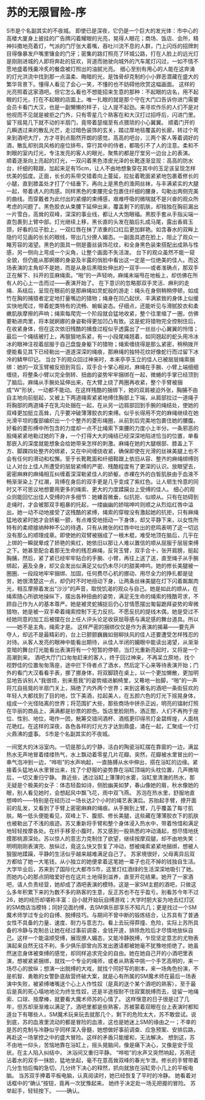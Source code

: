 # 苏的无限冒险-序

S市是个名副其实的不夜城。
即使已是深夜，它仍是一个巨大的发光体：市中心的高楼大厦身上披挂的广告牌闪着耀眼的光亮，晃得人眼花；商场、饭店、会所，精神抖擞地亮着灯，气派的门厅张大着嘴，吞吐川流不息的人群，门上闪烁的招牌刺目得像暴发户嘴里镶金的门牙；密集的路灯照亮了环城公路，打在人脸上的远光灯是刚刚进城的人即将奔赴的狂欢，背道而驰驶向城外的汽车尾灯闪过，一如不情不愿地盛着残羹冷炙的餐盘被灯照出的油腻光亮。
细心至别有用心的人能在这奔涌的灯光洪流中找到那一点温柔、晦暗的光，是蚀骨却克制的小小罪恶潜藏在盛大的繁华背景下。懂得人看见了会心一笑，不懂的也不妨碍他欣赏这幅画面。
这样的光亮照着这家酒吧。但它怎么看也不想能招来生意的那种：不起眼的店名，用不起眼的灯光，打在不起眼的店面上。唯一扎眼的就是那个守在大门口告诉你进门需要会员卡看门大汉，也是一副懒懒的样子，让人提不起劲。来寻欢作乐的人们不是对他视而不见就是被拒之门外，只有零星几个熟客在和大汉打过招呼后，闪进门里。留下摇晃几下就不动的半扇门，竟带着瑟缩至有点猥琐的小心翼翼。
顺着门开的几瞬透过来的散乱光芒，走过暗色装饰的玄关，踏过厚地毯覆盖的长廊，转过个弯来到酒吧大厅，方才寻到点豁然开朗的感觉。高高的吧台，三两个客人等着调好的酒，散乱却别具风格的座位排布，穿行其中的侍者，都吸引不了人的注意。柔和不刺眼的室内灯光，专注发亮的客人的眼光，聚焦的都是厅堂另一边台上的表演。
顺着逐渐向上亮起的灯光，一双闪着黑色漆皮光泽的长靴逐渐显现：高高的防水台，纤细的鞋跟，加起来足有15cm，让人不由地想象穿在其中的玉足该呈现怎样优美的弧度。正面，长长的系带交错着向上蔓延，拉扯着靴面紧紧地包裹着修长的小腿，直到膝盖处才打了个结垂下。再向上是黑色的渔网丝袜，与丰满紧实的大腿一起，带着诱人的肉感。同样黑色的束腰完全包裹住纤细的腰身，勾勒出两侧完美的曲线。而穿戴者为此付出的紧绷的束缚感，艰难呼吸的微喘就不是兴奋的观众所考虑的问题了。黑色胶衣从束腰下延伸出来，覆盖剩下的肌肤，却独独在胸前漏出一片雪白，高耸的双峰，深深的事业线，都让人大饱眼福。黑胶手套从手指尖端一直包裹到上臂中部。灯光继续上移，黑长直的头发在脑后扎成马尾，露出香肩玉颈，好看的瓜子脸上，一双红唇在抹了浓重的口红后更加鲜艳。如含春水的双眸上隐约可见画的长长的眼线，带出几分撩人媚态。一副面具遮在脸上，阻止了观众一睹芳容的渴望。黑色的面具一侧是蕾丝装饰花纹，和全身黑色装束搭配出成熟与性感，另一侧向上弯成一个尖角，让整个画面不失活泼。
台下的观众虽然不能一窥全貌，但仍能从那婀娜的身姿及半露的俏脸中看出这一定是一位绝美的佳人。而这场表演的主角却不是她，而是从身后黑暗处伸出的一双手——或者准确点，那双手正在解下、抖开的亚麻绳索。“啪”的一声轻响，麻绳末端甩在地板上，却仿佛在所有人的心上一击而过——表演开始了。
在下意识的忽略那双手灵活、麻利的走绳、系结后，呈现在眼前的是那麻绳如灵蛇般的游走：绳头在身侧稍稍停顿，如成竹在胸的捕猎者定定地打量嘴边的猎物；绳身在凹凸起伏、丰满紧致的身体上似缓实快地爬过，带着蛇类特有的流畅、蜿蜒姿态。仔细点，还能听见与滑腻胶衣和柔嫩肌肤摩擦的声响；绳索每爬完一个阶段就会猛地收紧，整个往里缩了一圈，仿佛要勒进肉里，将本就婀娜的身姿勒得更加凹凸有致。这是蛇将猎物完全控制住后，在收紧身体，但在这次依旧残酷的捕食过程似乎透露出了一丝丝小心翼翼的怜惜；最后一个绳结被打上，再狠狠地系紧，有一小段尾绳翘着，如同翘起的蛇头用冷冰冰的眼神注视着屈服于自己盘旋身躯下的猎物；绳索缠绕得是那么紧密，稍稍拨开便能看见其下已经勒出一道道深深的绳痕，那麻绳的独特花纹好像蛇行而过留下冰冷的鳞甲印记。
当台下的观众回过神来时，本来亭亭玉立的佳人已被层层绳索捆绑：她的一双玉臂被反扭到背后，双手合十掌心相对。麻绳在手腕、小臂上端细细缠绕，将整条小臂以完全倒转、扭曲的姿势牢牢捆绑在一起，微蜷的手掌已经顶到了脑后。麻绳从手腕处延伸出来，在大臂上绕了两圈再收紧，整个手臂被捆成“W”形状，一动都不能动。在这样残酷的捆绑下，她的双肩被迫外张，胸脯不由自主地向前挺起，又被上下两道绳索紧紧地缚住胸部上下端，从肩部拉过一道绳子将胸部的两道绳子在乳沟处捆在一起，在从另一边肩部回到手腕的绳结处，使她的双峰更加挺立高耸，几乎要冲破薄薄胶衣的束缚。似乎长得用不完的麻绳继续在她光滑平坦的腹部编织出一个个整齐的菱形绳圈，从前到后完美地包裹住她的腰腹。好看的菱形缚中所包含的力度却一点不比绳索下束腰的力度小上半分。一条邪恶的股绳紧紧地勒过她的下身，一个打得大大的绳结已经深深地陷进恰当的位置，单看那嵌入的深度就能想象会给她带来怎样的刺激。麻绳在她的大腿根部、膝盖上下方、脚踝四处整齐的绑紧，又在中间缠绕收紧，确保即使在光滑的丝袜美腿上也不会有任何的滑动和松懈。至于长靴靴面和纤细鞋跟上依旧从容、整齐的麻绳绑缚则让人对台上佳人所遭受的层层紧缚的严密、残酷程度有了更深的认识。放眼望去，密密麻麻的麻绳相互纠缠着深深勒紧佳人的娇躯，赤裸在外的白皙肌肤由于血液不畅渐渐染上了红潮，背缚在身后的双手更是几乎变成了紫红色。让人顿生怜意的同时又不可思议地想要用更多的绳索、更大的力度蹂躏台上受缚的佳人。
细心的观众则能回忆出佳人受缚的许多细节：她螓首微垂，似抗拒、似顺从。只有在妨碍到走绳时，才会被那双手粗暴的托起，一缕幽幽的娇喘呻吟则顺之从烈焰红唇中溢出。她一动不动地接受了这残酷的紧缚，绳索的穿梭没有激起她的抗拒，只有麻绳猛地收紧时她才会娇躯一颤，有点难受地扭动一下身体，却又平静下来，以女性所特有的柔顺接纳种种不公的待遇，只有从微张的红唇中吐出的悲鸣表明了这一切远没有那么的顺理成章。即使她的双臂被捆成了一根木棍，难受地顶在脑后，几乎在上绑的一瞬就晕成了娇艳的紫红，她依旧以那让人难以置信的顺从屈服于层层束缚之下。她甚至配合着那无生命的残忍麻绳，反背玉臂，双手合十，张开肩膀，挺起胸脯，然后，紧了紧已经牢牢贴合的手腕、小臂，再往上送了送，直至绳子从手腕绑起，遍及全身，却又会发出似满足又似仍未尽兴的甜美呻吟。她的修长美腿被一圈圈、一段段地牢牢捆绑、加固，任何费尽心机的挪动、用尽全力的挣扎都是徒劳，她很清楚这一点，却仍时不时地扭动下身，让两条丝袜美腿在灯下闪着粼粼肉光，相互摩擦着发出“沙沙”的声音，取悦饥渴的观众与自己。她是如此的顺从，在绳索随心所欲地操纵下，摆出各种扭曲的姿势，满足无生命的绳索的残酷苛求，不顾自己作为人的基本尊严。她是被灵蛇捕捉后仍心甘情愿摆出匍匐跪拜姿势的卑微猎物，她是被一双手牵着绳索控制下无力反抗、不愿反抗的提线木偶，她是受过不经她同意的加工后被摆在台上任人评头论足收获屈辱感与满足感的舞台道具。所以——她不是主角，绳索才是。
这样严密的捆绑仅仅是作为表演的揭幕——要先声夺人，却远不是最精彩的，台上已颤颤巍巍如弱柳扶风的佳人还要遭受怎样残忍的对待。从客人发亮的眼神中能看出期待，从佳人半闭的媚眼中能读出渴望，从渐渐变暗的舞台灯光能看出表演将有一个短暂的停顿，当灯光重新亮起时，又将是一个高潮到来。
酒吧大厅门口匆匆赶来的客人，终于回过神来，不再呆立原地，找个视野佳的位置匆匆落座，途中拦下侍者点了酒水，然后定下心来等待表演开始；门外的看门大汉看看手表，挪了挪身体，将双脚跷在桌上，以一个更加懒散，更加明显地告诉别人“我很烦，别来惹我”的姿势缩进躺椅里，又蓦地一抬脚，“啪”的一声将兀自摇晃的半扇门关上，隔绝了内外两个世界；来到这著名的酒吧一条街狂欢的年轻人大都找到了目的地，饮下美酒，拉起美人，在五颜六色的灯光下摇晃身体，组成一个光怪陆离的世界；将范围扩大些，那些商场中拼杀正凶，明亮的镭射灯照在华丽的商品上，满满都是钞票的颜色。饭店里脸刚热，酒正酣，人们不再拘于座位、性别、地位，喝作一团，觥筹交错间酒杯、酒瓶更印得吊灯金碧辉煌，人面桃花艳红。在这样的深夜，各色各样的灯光方才达到鼎盛，涌在一起，汇聚成一个灯火鼎沸的盛事。
S市是个名副其实的不夜城。 

一间宽大的沐浴室内。一切是那么的宁静，洁白的陶瓷浴缸摆在靠窗的一边，满盆热水无声地冒着缕缕热气，水上飘动着零星几片花瓣。突然，花瓣被水里冒出的一串气泡冲到一边，“哗啦”的水声响起，一直胳膊从水中伸出，搭在浴缸的边缘。紧接着头猛地从水里冒出来，找了个舒服的姿势靠在浴缸顶端的头枕位置，几声微喘后，一切又重归宁静。
靠近些，透过浴缸上薄薄的水雾，浴缸里清澈的热水，那无疑是个极美的女子：体态轻盈如诗，侧脸幽美如梦，春山像她的眉，秋水像她的眼，别人看见她时，会想起风中飘飞花，雨中双飞燕。
苏泡在热水里，舒服地直想呻吟——特别是在经历过一场长达2个小时的绳艺表演后。苏抬起手臂，撩开面前的乱发，又看到了手臂上密密麻麻的绳痕。从手腕到上臂，几乎覆盖了每寸肌肤。略一低头便能看见，双峰上下、腹部、修长美腿，这些藏在薄薄胶衣下的肌肤也被勒出了不浅的痕迹。苏又重新将手臂和整个身体浸入热水中，带着怜惜和满足地轻轻按摩各处。在纤手移至小腹时，苏又感到一股熟悉的冲动涌起，想尽情地抚摸那桃源深处。苏以惊人的意志力克制住了欲望，继续按摩双腿，却不由地失笑：明明刚刚表演完、放纵过，竟这么快又恢复了冲动，想被绳索紧紧地捆绑，想被人狠狠地蹂躏，平静的生活似乎越来越难满足自己了。
苏家境很好，父母离异后双方都给了她一大笔钱，从小独立的她便拿着这笔她一辈子也花不掉的钱独自生活。大学毕业后，苏来到了国际化大都市S市，这里灯红酒绿的生活深深地吸引了她。而她内心的那点阴暗爱好也在这片土地得到滋养，直至开花结果。她开了一家酒吧，请人负责经营，她却成了酒吧表演的模特。这是一家SM主题的酒吧，只做这么多年积累下来的为数不多的熟客的生意，反正苏也不在乎盈亏。别看苏今年不过26，她的经历却堪称丰富：自小就开始玩自缚游戏；大学时胆大妄为地去红灯区的SM商店当模特；同好见面约缚，去SM俱乐部享乐不知凡几；更是找过一个SM魔术师学过专业的自缚、脱缚技巧。与期间不曾中断的锻炼结合，让苏具有了普通女性不具备的力量、速度、耐力与意志力。看上去玩得莽撞、危险，实际上苏所具备的冷静与克制总让她在经过事前调查，金钱开道，排除危险后才尽情地放纵自己。这样一个能温顺受缚，展现撩人媚态，又能冷静脱缚，乍现坚定意志的尤物表演起来自然无往不利，多少俱乐部曾向苏发出邀请都被她毫不犹豫地拒绝了。她虽然迷恋身体被束缚的感觉，却同样追求完全的自由。她在她自己开的小酒吧里表演，想被紧紧捆绑，就找一个专业的绳师，或者从熟客中挑一个手艺高明的，来一场尽心的放纵；想演一出脱缚的大戏，就找个同好写的剧本，来一场角色扮演，不是机智、勇敢的女警卧底敌营终破大案，就是心有所属的SM魔术师在最后一场表演中失败，被紧缚堵嘴送个心上人作性奴（是真的送个某个酒吧的熟客），至于最后是真的死心塌地地沦为终生性奴，还是半途按耐不住寂寞脱缚而去，徒留一地绳索、口球、按摩棒，就要看大魔术师苏的心情了。
这样惬意的日子很是过了几年，但苏却渐渐难以满足了。酒吧里都是些熟客，苏被蒙着双眼在台上表演时都知道台下有哪些人，SM魔术玩来玩去就那几个，剩下的危险太大，苏不敢尝试。说到底，苏的血液里流动的都是冒险的血液，这也是她迷上SM的缘由之一；不幸的是苏的克制与冷静似乎同样深入骨髓，她想做好事前调查、应急预案、安排后路，再赴这一场掌控之中的盛大冒险。这样的矛盾只能缓和，无法解决。
想到这，苏不由地一仰头，苦恼地靠在浴缸上，摇头晃脑间，像是痛下决心，又像是安于现状。在主人陷入纠结中， 沐浴间又重归平静。
“哗啦”的水声又突然响起，苏用还沾着水的双手一抹脸，猛地坐起，毫不在意高耸双峰的春光乍泄。修长的手臂带着几分生怕后悔的急切，几分终下决心的释然，抓向就放在浴缸旁小几上的平板电脑。
当苏双手捧着平板电脑，认真阅读时，她已经恢复了平时的冷静。
她看着对话框中的“确认”按钮，竟再一次犹豫起来。
她终于决定赴一场无把握的冒险。
苏举起手，轻轻按下。
——确认。